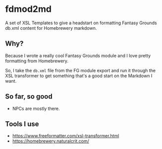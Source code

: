 # fdmod2md
A set of XSL Templates to give a headstart on formatting Fantasy Grounds db.xml content for Homebrewery markdown.

## Why?
Because I wrote a really cool Fantasy Grounds module and I love pretty formatting from Homebrewery.

So, I take the `db.xml` file from the FG module export and run it through the XSL transformer to get something that's a good start on the Markdown I want.

## So far, so good
* NPCs are mostly there.

## Tools I use
* https://www.freeformatter.com/xsl-transformer.html
* https://homebrewery.naturalcrit.com/

